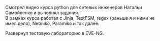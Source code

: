 Смотрел видео курса python для сетевых инженеров Натальи Самойленко и выполнял задания.  
В рамках курса работал с Jinja, TextFSM, regex (раньше я и ними не имел дело), Netmiko, Paramiko и так далее.  


Развернул тестовую лабораторию в EVE-NG.  
